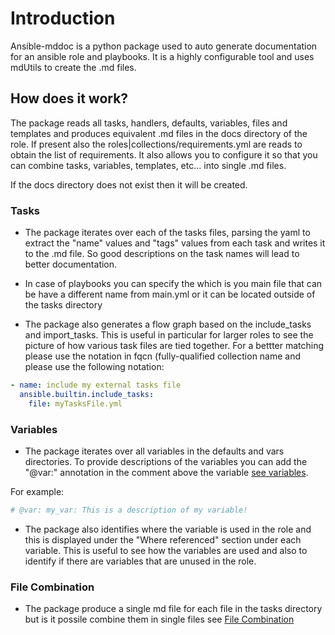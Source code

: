 # Introduction

Ansible-mddoc is a python package used to auto generate documentation for an ansible role and playbooks. It is a highly configurable tool and uses mdUtils to create the .md files.

## How does it work?

The package reads all tasks, handlers, defaults, variables, files and templates and produces equivalent .md files in the docs directory of the role.
If present also the roles|collections/requirements.yml are reads to obtain the list of requirements. 
It also allows you to configure it so that you can combine tasks, variables, templates, etc... into single .md files.

If the docs directory does not exist then it will be created.


### Tasks
- The package iterates over each of the tasks files, parsing the yaml to extract the "name" values and "tags" values from each task and writes it to the .md file. So good descriptions on the task names will lead to better documentation.
- In case of playbooks you can specify the which is you main file that can be have a different name from main.yml or it can be located outside of the tasks directory

- The package also generates a flow graph based on the include_tasks and import_tasks. This is useful in particular for larger roles to see the picture of how various task files are tied together. 
For a bettter matching please use the notation in fqcn (fully-qualified collection name and please use the following notation:
``` yaml
- name: include my external tasks file
  ansible.builtin.include_tasks:
    file: myTasksFile.yml
```  

### Variables
- The package iterates over all variables in the defaults and vars directories. To provide descriptions of the variables you can add the "@var:" annotation in the comment above the variable [see variables](./variables.md).

For example:
``` yaml
# @var: my_var: This is a description of my variable!
```
- The package also identifies where the variable is used in the role and this is displayed under the "Where referenced" section under each variable. This is useful to see how the variables are used and also to identify if there are variables that are unused in the role.


### File Combination
- The package produce a single md file for each file in the tasks directory but is it possile combine them in single files see [File Combination](./file-combinations.md)
